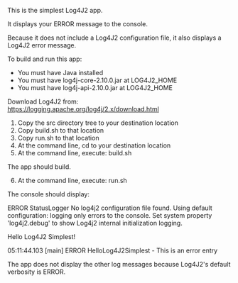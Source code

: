 This is the simplest Log4J2 app.

It displays your ERROR message to the console.

Because it does not include a Log4J2 configuration file, it also displays a Log4J2 error message.

To build and run this app:

- You must have Java installed
- You must have log4j-core-2.10.0.jar at LOG4J2_HOME
- You must have log4j-api-2.10.0.jar  at LOG4J2_HOME

Download Log4J2 from: https://logging.apache.org/log4j/2.x/download.html

1. Copy the src directory tree to your destination location
2. Copy build.sh to that location
3. Copy run.sh to that location
4. At the command line, cd to your destination location
5. At the command line, execute: build.sh

The app should build.

6. At the command line, execute: run.sh

The console should display:

ERROR StatusLogger No log4j2 configuration file found. Using default configuration: logging only errors to the console. Set system property 'log4j2.debug' to show Log4j2 internal initialization logging.

Hello Log4J2 Simplest!

05:11:44.103 [main] ERROR HelloLog4J2Simplest - This is an error entry

The app does not display the other log messages because Log4J2's default verbosity is ERROR.
